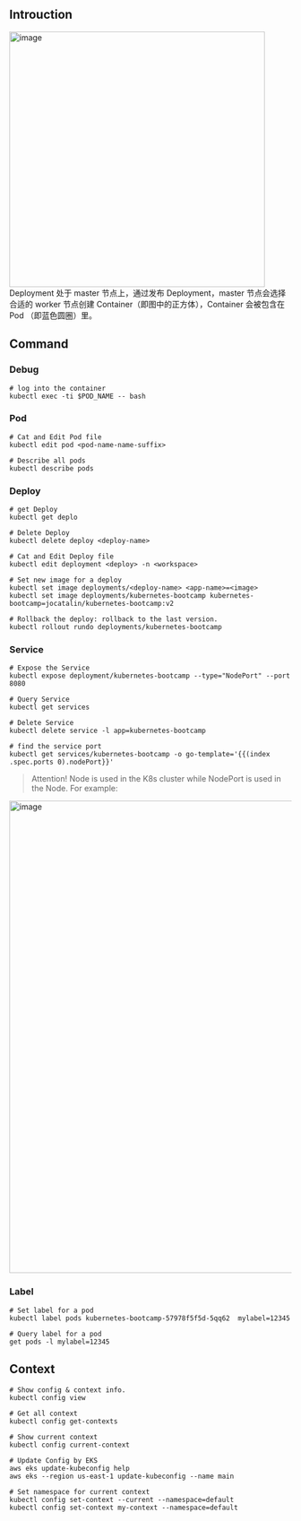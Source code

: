 ## Introuction
<img width="456" alt="image" src="https://user-images.githubusercontent.com/96011359/156687262-5eabfd2e-949c-4048-b48d-5a11f63f5568.png">
Deployment 处于 master 节点上，通过发布 Deployment，master 节点会选择合适的 worker 节点创建 Container（即图中的正方体），Container 会被包含在 Pod （即蓝色圆圈）里。


## Command
### Debug
```shell
# log into the container
kubectl exec -ti $POD_NAME -- bash
```

### Pod
```shell
# Cat and Edit Pod file
kubectl edit pod <pod-name-name-suffix>

# Describe all pods
kubectl describe pods
```

### Deploy
```shell
# get Deploy
kubectl get deplo

# Delete Deploy
kubectl delete deploy <deploy-name>

# Cat and Edit Deploy file
kubectl edit deployment <deploy> -n <workspace>

# Set new image for a deploy
kubectl set image deployments/<deploy-name> <app-name>=<image>
kubectl set image deployments/kubernetes-bootcamp kubernetes-bootcamp=jocatalin/kubernetes-bootcamp:v2

# Rollback the deploy: rollback to the last version.
kubectl rollout rundo deployments/kubernetes-bootcamp
```

### Service
```shell
# Expose the Service
kubectl expose deployment/kubernetes-bootcamp --type="NodePort" --port 8080

# Query Service 
kubectl get services

# Delete Service
kubectl delete service -l app=kubernetes-bootcamp

# find the service port
kubectl get services/kubernetes-bootcamp -o go-template='{{(index .spec.ports 0).nodePort}}'
```

> Attention! Node is used in the K8s cluster while NodePort is used in the Node.
> For example: 
<img width="843" alt="image" src="https://user-images.githubusercontent.com/96011359/156923977-7a5a384c-2053-4cf5-b462-74c233b49ace.png">
 


### Label
```shell
# Set label for a pod
kubectl label pods kubernetes-bootcamp-57978f5f5d-5qq62  mylabel=12345

# Query label for a pod
get pods -l mylabel=12345
```

## Context
```shell
# Show config & context info.
kubectl config view

# Get all context
kubectl config get-contexts

# Show current context
kubectl config current-context

# Update Config by EKS
aws eks update-kubeconfig help
aws eks --region us-east-1 update-kubeconfig --name main

# Set namespace for current context
kubectl config set-context --current --namespace=default
kubectl config set-context my-context --namespace=default
```
